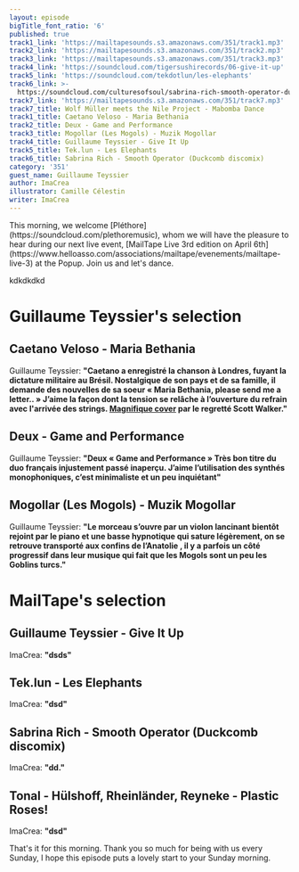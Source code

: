 ```yaml
---
layout: episode
bigTitle_font_ratio: '6'
published: true
track1_link: 'https://mailtapesounds.s3.amazonaws.com/351/track1.mp3'
track2_link: 'https://mailtapesounds.s3.amazonaws.com/351/track2.mp3'
track3_link: 'https://mailtapesounds.s3.amazonaws.com/351/track3.mp3'
track4_link: 'https://soundcloud.com/tigersushirecords/06-give-it-up'
track5_link: 'https://soundcloud.com/tekdotlun/les-elephants'
track6_link: >-
  https://soundcloud.com/culturesofsoul/sabrina-rich-smooth-operator-duckcomb-discomix
track7_link: 'https://mailtapesounds.s3.amazonaws.com/351/track7.mp3'
track7_title: Wolf Müller meets the Nile Project - Mabomba Dance
track1_title: Caetano Veloso - Maria Bethania
track2_title: Deux - Game and Performance
track3_title: Mogollar (Les Mogols) - Muzik Mogollar
track4_title: Guillaume Teyssier - Give It Up
track5_title: Tek.lun - Les Elephants
track6_title: Sabrina Rich - Smooth Operator (Duckcomb discomix)
category: '351'
guest_name: Guillaume Teyssier
author: ImaCrea
illustrator: Camille Célestin
writer: ImaCrea
---
```

<p id="introduction">This morning, we welcome [Pléthore](https://soundcloud.com/plethoremusic), whom we will have the pleasure to hear during our next live event, [MailTape Live 3rd edition on April 6th](https://www.helloasso.com/associations/mailtape/evenements/mailtape-live-3) at the Popup. Join us and let's dance.</p>
  
kdkdkdkd


# Guillaume Teyssier's selection


## Caetano Veloso - Maria Bethania
Guillaume Teyssier: **"**Caetano a enregistré la chanson à Londres, fuyant la dictature militaire au Brésil. Nostalgique de son pays et de sa famille, il demande des nouvelles de sa soeur « Maria Bethania, please send me a letter.. » J’aime la façon dont la tension se relâche à l’ouverture du refrain avec l'arrivée des strings. [Magnifique cover](https://www.youtube.com/watch?v=kiZgRBaI7kM) par le regretté Scott Walker.**"**

## Deux - Game and Performance
Guillaume Teyssier: **"**Deux « Game and Performance » Très bon titre du duo français injustement passé inaperçu. J’aime l’utilisation des synthés monophoniques, c’est minimaliste et un peu inquiétant**"**

## Mogollar (Les Mogols) - Muzik Mogollar
Guillaume Teyssier: **"**Le morceau s’ouvre par un violon lancinant bientôt rejoint par le piano et une basse hypnotique qui sature légèrement, on se retrouve transporté aux confins de l’Anatolie , il y a parfois un côté progressif dans leur musique qui fait que les Mogols sont un peu les Goblins turcs.**"**


# MailTape's selection

## Guillaume Teyssier - Give It Up
ImaCrea: **"**dsds**"**

## Tek.lun - Les Elephants
ImaCrea: **"**dsd**"**

## Sabrina Rich - Smooth Operator (Duckcomb discomix)
ImaCrea: **"**dd.**"**

## Tonal - Hülshoff, Rheinländer, Reyneke - Plastic Roses!
ImaCrea: **"**dsd**"**

<p id="outroduction">That's it for this morning. Thank you so much for being with us every Sunday, I hope this episode puts a lovely start to your Sunday morning.</p>
